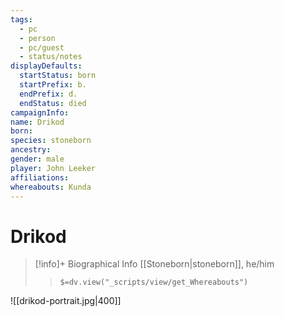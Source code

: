 ```yaml
---
tags:
  - pc
  - person
  - pc/guest
  - status/notes
displayDefaults:
  startStatus: born
  startPrefix: b.
  endPrefix: d.
  endStatus: died
campaignInfo: 
name: Drikod
born: 
species: stoneborn
ancestry: 
gender: male
player: John Leeker
affiliations:
whereabouts: Kunda
---
```

# Drikod
>[!info]+ Biographical Info
> [[Stoneborn|stoneborn]], he/him
>> `$=dv.view("_scripts/view/get_Whereabouts")`

![[drikod-portrait.jpg|400]]